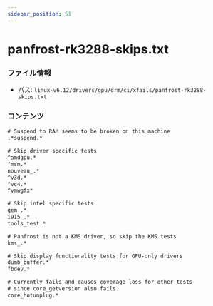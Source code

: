 ```yaml
---
sidebar_position: 51
---
```

# panfrost-rk3288-skips.txt

### ファイル情報

- パス: `linux-v6.12/drivers/gpu/drm/ci/xfails/panfrost-rk3288-skips.txt`

### コンテンツ

```txt
# Suspend to RAM seems to be broken on this machine
.*suspend.*

# Skip driver specific tests
^amdgpu.*
^msm.*
nouveau_.*
^v3d.*
^vc4.*
^vmwgfx*

# Skip intel specific tests
gem_.*
i915_.*
tools_test.*

# Panfrost is not a KMS driver, so skip the KMS tests
kms_.*

# Skip display functionality tests for GPU-only drivers
dumb_buffer.*
fbdev.*

# Currently fails and causes coverage loss for other tests
# since core_getversion also fails.
core_hotunplug.*

```
